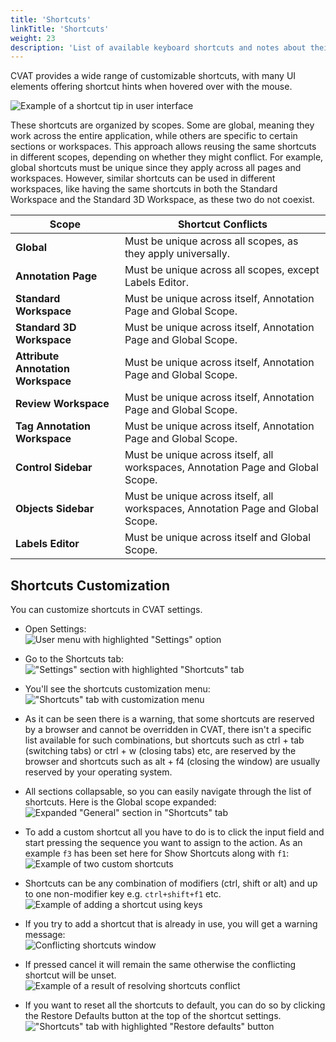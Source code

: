```yaml
---
title: 'Shortcuts'
linkTitle: 'Shortcuts'
weight: 23
description: 'List of available keyboard shortcuts and notes about their customization.'
---
```


CVAT provides a wide range of customizable shortcuts, with many UI elements
 offering shortcut hints when hovered over with the mouse.

![Example of a shortcut tip in user interface](/images/image075.jpg)

These shortcuts are organized by scopes. Some are global, meaning they work across the entire application,
 while others are specific to certain sections or workspaces.
 This approach allows reusing the same shortcuts in different scopes, depending on whether they might conflict.
 For example, global shortcuts must be unique since they apply across all pages and workspaces.
 However, similar shortcuts can be used in different workspaces, like having the same shortcuts
 in both the Standard Workspace and the Standard 3D Workspace, as these two do not coexist.

| **Scope**                        | **Shortcut Conflicts**                                                          |
| -------------------------------- | ------------------------------------------------------------------------------- |
| **Global**                       | Must be unique across all scopes, as they apply universally.                    |
| **Annotation Page**              | Must be unique across all scopes, except Labels Editor.                         |
| **Standard Workspace**           | Must be unique across itself, Annotation Page and Global Scope.                 |
| **Standard 3D Workspace**        | Must be unique across itself, Annotation Page and Global Scope.                 |
| **Attribute Annotation Workspace** | Must be unique across itself, Annotation Page and Global Scope.               |
| **Review Workspace**             | Must be unique across itself, Annotation Page and Global Scope.                 |
| **Tag Annotation Workspace**     | Must be unique across itself, Annotation Page and Global Scope.                 |
| **Control Sidebar**              | Must be unique across itself, all workspaces, Annotation Page and Global Scope. |
| **Objects Sidebar**              | Must be unique across itself, all workspaces, Annotation Page and Global Scope. |
| **Labels Editor**                | Must be unique across itself and Global Scope.                                  |

## Shortcuts Customization

You can customize shortcuts in CVAT settings.

- Open Settings:\
![User menu with highlighted "Settings" option](/images/shortcuts01.png)

- Go to the Shortcuts tab:\
!["Settings" section with highlighted "Shortcuts" tab](/images/shortcuts02.png)

- You'll see the shortcuts customization menu:\
!["Shortcuts" tab with customization menu](/images/shortcuts03.png)

- As it can be seen there is a warning, that some shortcuts are reserved by a browser and cannot be overridden in CVAT,
 there isn't a specific list available for such combinations, but shortcuts such as ctrl + tab (switching tabs) or
 ctrl + w (closing tabs) etc, are reserved by the browser and shortcuts such as alt + f4 (closing the window)
 are usually reserved by your operating system.

- All sections collapsable, so you can easily navigate through the list of shortcuts.
 Here is the Global scope expanded:\
![Expanded "General" section in "Shortcuts" tab](/images/shortcuts04.png)

- To add a custom shortcut all you have to do is to click the input field and start pressing the sequence you want
 to assign to the action. As an example `f3` has been set here for Show Shortcuts along with `f1`:\
![Example of two custom shortcuts](/images/shortcuts05.png)

- Shortcuts can be any combination of modifiers (ctrl, shift or alt)
  and up to one non-modifier key e.g. `ctrl+shift+f1` etc.\
![Example of adding a shortcut using keys](/images/shortcuts06.png)

- If you try to add a shortcut that is already in use, you will get a warning message:\
![Conflicting shortcuts window](/images/shortcuts07.png)

- If pressed cancel it will remain the same otherwise the conflicting shortcut will be unset.\
![Example of a result of resolving shortcuts conflict](/images/shortcuts08.png)

- If you want to reset all the shortcuts to default, you can do so by clicking the
 Restore Defaults button at the top of the shortcut settings.\
!["Shortcuts" tab with highlighted "Restore defaults" button](/images/shortcuts09.png)
